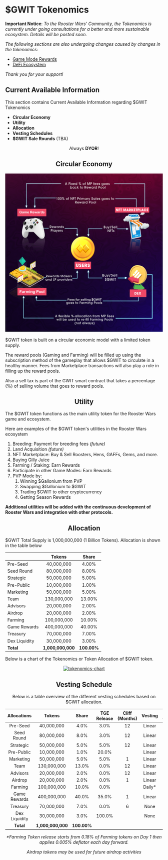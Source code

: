 # **$GWIT Tokenomics**

**Important Notice**: _To the Rooster Wars' Community, the Tokenomics is currently under going consultations for a better and more sustainable ecosystem. Details will be posted soon._

_The following sections are also undergoing changes caused by changes in the tokenomics:_

- [Game Mode Rewards](../gameplay/game-rewards/index.md)
- [DeFi Ecosystem](../defi/index.md)

_Thank you for your support!_

## **Current Available Information**

This section contains Current Available Information regarding $GWIT Tokenomics

- **Circular Economy**
- **Utility**
- **Allocation**
- **Vesting Schedules**
- **$GWIT Sale Rounds** (TBA)

<center>

Always **DYOR**!

## **Circular Economy**

<img src="../images/Circular-economy.png" alt="Economy" class="economy-banner">
</center>

$GWIT token is built on a circular economic model with a limited token supply.

The reward pools (Gaming and Farming) will be filled up using the subscription method of the gameplay that allows $GWIT to circulate in a healthy manner. Fees from Marketplace transactions will also play a role in filling up the reward pools.

Also a sell tax is part of the GWIT smart contract that takes a percentage (%) of selling volume that goes to reward pools.

<center>

## **Utility**

</center>

The $GWIT token functions as the main utility token for the Rooster Wars game and ecosystem.

Here are examples of the $GWIT token's utilities in the Rooster Wars ecosystem

1.  Breeding: Payment for breeding fees _(future)_
2.  Land Acquisition _(future)_
3.  NFT Marketplace: Buy & Sell Roosters, Hens, GAFFs, Gems, and more.
4.  Buying Gilly Juice
5.  Farming / Staking: Earn Rewards
6.  Participate in other Game Modes: Earn Rewards
7.  PVP Mode by:
    1. Winning $Gallonium from PVP
    2. Swapping $Gallonium to $GWIT
    3. Trading $GWIT to other cryptocurrency
    4. Getting Season Rewards

**Additional utilities will be added with the continuous development of Rooster Wars and integration with other protocols.**

<center>

## **Allocation**

</center>

$GWIT Total Supply is 1,000,000,000 (1 Billion Tokens). Allocation is shown in the table below

<center>

|               |     **Tokens**    |  **Share**  |
|---------------|:-----------------:|:-----------:|
| Pre-Seed      |     40,000,000    |    4.00%    |
| Seed Round    |     80,000,000    |    8.00%    |
| Strategic     |     50,000,000    |    5.00%    |
| Pre-Public    |     10,000,000    |    1.00%    |
| Marketing     |     50,000,000    |    5.00%    |
| Team          |    130,000,000    |    13.00%   |
| Advisors      |     20,000,000    |    2.00%    |
| Airdrop       |     20,000,000    |    2.00%    |
| Farming       |    100,000,000    |    10.00%   |
| Game Rewards  |    400,000,000    |    40.00%   |
| Treasury      |     70,000,000    |    7.00%    |
| Dex Liquidity |     30,000,000    |    3.00%    |
|   **Total**   | **1,000,000,000** | **100.00%** |

</center>

Below is a chart of the Tokenomics or Token Allocation of $GWIT token.

<center>

<a href="../../images/tokenomics.png" target="_blank"><img src="../../images/tokenomics.png" alt="tokenomics-chart" class="tokenomics"></a>

<!-- TOKENOMICS REVAMP: April 11,2022
## **Token Sale Rounds**

_“We aim to achieve a somewhat fair launch while trying to raise initial funding. Hence we narrowed down the price differences in each round.”_

</center>

### **Private Sale**

All Private Sale tokens will be transferred into a public wallet address upon contract deployment. The investors will be given 6% of the total supply of $GWIT tokens amounting to 60,000,000 $GWIT.

Vesting Schedule: 15% unlocked at TGE + Monthly vesting for 12 months

**How to Participate?**

- Minimum Investment: TBA

### **Presale 1**

10% of "Presale 1" tokens will be unlocked at TGE while the remaining 90% will be placed in a public wallet address and will be distributed to token owners in accordance with its vesting schedule: 10% TGE then Monthly for 6 months

The "Presale 1" amounts to 9% of the total supply of $GWIT tokens which is 90,000,000 $GWIT.

**How to Participate?**

- Minimum Investment: TBA
- Maximum Investment: TBA

### **Presale 2** (No Vesting Period)

"Presale 2" amounts to 1% of the total supply of $GWIT, which is 10,000,000 $GWIT, and will be unlocked on TGE.

**How to Participate?**

- Minimum Investment: None
- Maximum Investment: TBA
- Whitelisted Addresses

### **Initial DEX Offering (IDO)**

Starting price: TBA

<center>
-->

## **Vesting Schedule**

Below is a table overview of the different vesting schedules based on $GWIT allocation.

| **Allocations** |     **Tokens**    |  **Share**  | **TGE Release** | **Cliff (Months)** | **Vesting** | **Period (Months)** |
|:---------------:|:-----------------:|:-----------:|:---------------:|:------------------:|:-----------:|:-------------------:|
| Pre-Seed        |     40,000,000    |     4.0%    |       3.0%      |         12         |    Linear   |          24         |
| Seed Round      |     80,000,000    |     8.0%    |       3.0%      |         12         |    Linear   |          24         |
| Strategic       |     50,000,000    |     5.0%    |       5.0%      |         12         |    Linear   |          18         |
| Pre-Public      |     10,000,000    |     1.0%    |      20.0%      |                    |    Linear   |          2          |
| Marketing       |     50,000,000    |     5.0%    |       5.0%      |          1         |    Linear   |          35         |
| Team            |    130,000,000    |    13.0%    |       0.0%      |         12         |    Linear   |          24         |
| Advisors        |     20,000,000    |     2.0%    |       0.0%      |         12         |    Linear   |          24         |
| Airdrop         |     20,000,000    |     2.0%    |       0.0%      |          1         |    Linear   |          4          |
| Farming         |    100,000,000    |    10.0%    |       0.0%      |                    |    Daily*   |                     |
| Game Rewards    |    400,000,000    |    40.0%    |      35.0%      |          1         |    Linear   |          20         |
| Treasury        |     70,000,000    |     7.0%    |       0.0%      |          6         |     None    |                     |
| Dex Liquidity   |     30,000,000    |     3.0%    |      100.0%     |                    |     None    |                     |
|    **Total**    | **1,000,000,000** | **100.00%** |                 |                    |             |                     |

_\*Farming Token release starts from 0.18% of Farming tokens on Day 1 then applies 0.005% deflator each day forward._

_Airdrop tokens may be used for future airdrop activities_

</center>

